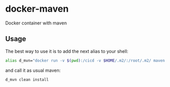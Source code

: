 docker-maven
============

Docker container with maven

## Usage

The best way to use it is to add the next alias to your shell:
```bash
alias d_mvn="docker run -v $(pwd):/cicd -v $HOME/.m2/:/root/.m2/ maven mvn"
```

and call it as usual maven:
```bash
d_mvn clean install
```

